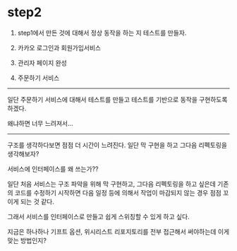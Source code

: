 # step2

1. step1에서 만든 것에 대해서 정상 동작을 하는 지 테스트를 만들자.

2. 카카오 로그인과 회원가입서비스

3. 관리자 페이지 완성

4. 주문하기 서비스

---

일단 주문하기 서비스에 대해서 테스트를 만들고 테스트를 기반으로 동작을 구현하도록 하겠다.

왜냐하면 너무 느려져서...

---

구조를 생각하다보면 점점 더 시간이 느려진다.
일단 막 구현을 하고 그다음 리펙토링을 생각해보자?

서비스에 인터페이스를 왜 쓰는가??

일단 처음 서비스는 구조 파악을 위해 막 구현하고, 그다음 리펙토링을 하고 싶은데 기존의 코드를 수정하기 시작하면
다음 일정 등에 의해서 작업이 마감되지 않는 경우 점점 꼬이게 되는 것 같다.

그래서 서비스를 인터페이스로 만들고 쉽게 스위칭할 수 있게 하고 싶다.

지금은 하나하나 기프트 옵션, 위시리스트 리포지토리를 전부 접근해서 써야하는데 이게 맞는 방법인지?

